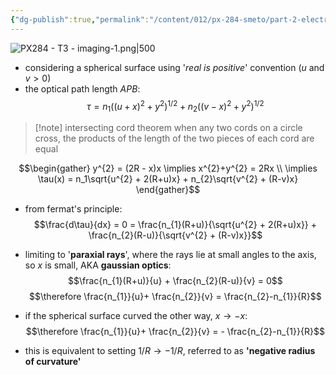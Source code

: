 ```yaml
---
{"dg-publish":true,"permalink":"/content/012/px-284-smeto/part-2-electromagnetic-theory/t-geometric-optics/px-284-t3b-spherical-surface-by-intersecting-cords-theorem/","noteIcon":"1","created":"2025-05-03T12:18:23.153+01:00","updated":"2025-05-03T12:18:39.730+01:00"}
---
```



![PX284 - T3 - imaging-1.png|500](/img/user/pics/PX284%20-%20T3%20-%20imaging-1.png)

- considering a spherical surface using '*real is positive*' convention ($u$ and $v>0$)
- the optical path length $APB:$
$$\tau = n_{1}((u+x)^{2} + y^{2})^{1/2} + n_{2} ((v-x)^{2} + y^{2})^{1/2}$$

>[!note] intersecting cord theorem
>when any two cords on a circle cross, the products of the length of the two pieces of each cord are equal

$$\begin{gather}
y^{2} = (2R - x)x \implies x^{2}+y^{2} = 2Rx \\
\implies \tau(x) = n_1\sqrt{u^{2} + 2(R+u)x} + n_{2}\sqrt{v^{2} + (R-v)x}
\end{gather}$$
- from fermat's principle:
$$\frac{d\tau}{dx} = 0 = \frac{n_{1}(R+u)}{\sqrt{u^{2} + 2(R+u)x}} + \frac{n_{2}(R-u)}{\sqrt{v^{2} + (R-v)x}}$$
- limiting to '**paraxial rays**', where the rays lie at small angles to the axis, so ${} x$ is small, AKA **gaussian optics**:
$$\frac{n_{1}(R+u)}{u} + \frac{n_{2}(R-u)}{v} = 0$$
$$\therefore \frac{n_{1}}{u}+ \frac{n_{2}}{v} = \frac{n_{2}-n_{1}}{R}$$

- if the spherical surface curved the other way, $x \to -x:$
$$\therefore \frac{n_{1}}{u}+ \frac{n_{2}}{v} =  - \frac{n_{2}-n_{1}}{R}$$
- this is equivalent to setting $1/R\to-1/R$, referred to as **'negative radius of curvature'**
